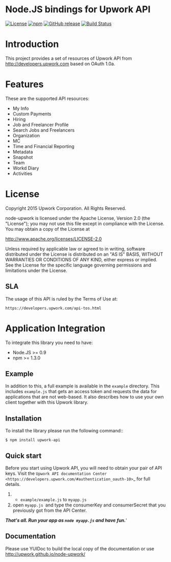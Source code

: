 Node.JS bindings for Upwork API
===========

[![License](http://img.shields.io/packagist/l/upwork/php-upwork.svg)](http://www.apache.org/licenses/LICENSE-2.0.html)
[![npm](https://img.shields.io/npm/v/upwork-api.svg)](https://www.npmjs.com/package/upwork-api)
[![GitHub release](https://img.shields.io/github/release/upwork/node-upwork.svg)](https://github.com/upwork/node-upwork/releases)
[![Build Status](https://travis-ci.org/upwork/node-upwork.svg)](https://travis-ci.org/upwork/node-upwork)

# Introduction
This project provides a set of resources of Upwork API from http://developers.upwork.com
 based on OAuth 1.0a.

# Features
These are the supported API resources:

* My Info
* Custom Payments
* Hiring
* Job and Freelancer Profile
* Search Jobs and Freelancers
* Organization
* MC
* Time and Financial Reporting
* Metadata
* Snapshot
* Team
* Workd Diary
* Activities

# License

Copyright 2015 Upwork Corporation. All Rights Reserved.

node-upwork is licensed under the Apache License, Version 2.0 (the "License");
you may not use this file except in compliance with the License.
You may obtain a copy of the License at

http://www.apache.org/licenses/LICENSE-2.0

Unless required by applicable law or agreed to in writing, software
distributed under the License is distributed on an "AS IS" BASIS,
WITHOUT WARRANTIES OR CONDITIONS OF ANY KIND, either express or implied.
See the License for the specific language governing permissions and
limitations under the License.

## SLA
The usage of this API is ruled by the Terms of Use at:

    https://developers.upwork.com/api-tos.html

# Application Integration
To integrate this library you need to have:

* Node.JS >= 0.9
* npm >= 1.3.0

## Example
In addition to this, a full example is available in the `example` directory. 
This includes `example.js` that gets an access token and requests the data
for applications that are not web-based.
It also describes how to use your own client together with this Upwork library.

## Installation

To install the library please run the following command::

    $ npm install upwork-api

## Quick start

Before you start using Upwork API, you will need to obtain your pair of API keys.
Visit the `Upwork API documentation Center <https://developers.upwork.com/#authentication_oauth-10>`_
for full details.

1. - `example/example.js` to `myapp.js`
2. open `myapp.js `and type the consumerKey and consumerSecret that you previously got from the API Center.

***That's all. Run your app as `node myapp.js` and have fun.***'

## Documentation

Please use YUIDoc to build the local copy of the documentation or use http://upwork.github.io/node-upwork/
